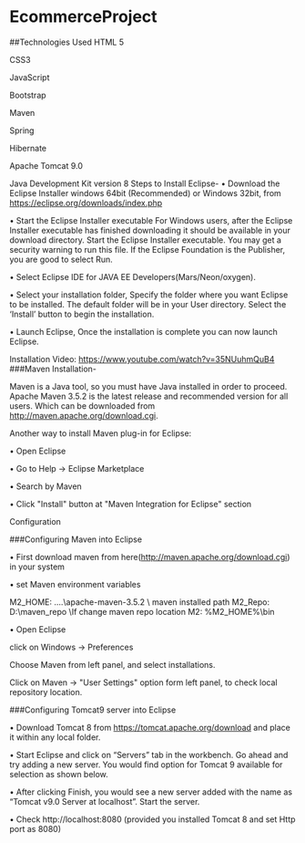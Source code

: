 # EcommerceProject
##Technologies Used HTML 5

CSS3

JavaScript

Bootstrap 

Maven 

Spring 

Hibernate 

Apache Tomcat 9.0

Java Development Kit version 8 Steps to Install Eclipse- •	Download the Eclipse Installer windows 64bit (Recommended) or Windows 32bit, from https://eclipse.org/downloads/index.php

•	Start the Eclipse Installer executable For Windows users, after the Eclipse Installer executable has finished downloading it should be available in your download directory. Start the Eclipse Installer executable. You may get a security warning to run this file. If the Eclipse Foundation is the Publisher, you are good to select Run.

•	Select Eclipse IDE for JAVA EE Developers(Mars/Neon/oxygen).

•	Select your installation folder, Specify the folder where you want Eclipse to be installed. The default folder will be in your User directory. Select the ‘Install’ button to begin the installation.

•	Launch Eclipse, Once the installation is complete you can now launch Eclipse.

Installation Video: https://www.youtube.com/watch?v=35NUuhmQuB4 ###Maven Installation-

Maven is a Java tool, so you must have Java installed in order to proceed. Apache Maven 3.5.2  is the latest release and recommended version for all users. Which can be downloaded from http://maven.apache.org/download.cgi.

Another way to install Maven plug-in for Eclipse:

•	Open Eclipse

•	Go to Help -> Eclipse Marketplace

•	Search by Maven

•	Click "Install" button at "Maven Integration for Eclipse" section

Configuration

###Configuring Maven into Eclipse

•	First download maven from here(http://maven.apache.org/download.cgi) in your system

•	set Maven environment variables

M2_HOME: ....\apache-maven-3.5.2 \ maven installed path M2_Repo: D:\maven_repo \If change maven repo location M2: %M2_HOME%\bin

•	Open Eclipse

click on Windows -> Preferences

Choose Maven from left panel, and select installations.

Click on Maven -> "User Settings" option form left panel, to check local repository location.

###Configuring Tomcat9 server into Eclipse

•	Download Tomcat 8 from https://tomcat.apache.org/download and place it within any local folder.

•	Start Eclipse and click on “Servers” tab in the workbench. Go ahead and try adding a new server. You would find option for Tomcat 9 available for selection as shown below.

•	After clicking Finish, you would see a new server added with the name as “Tomcat v9.0 Server at localhost”. Start the server.

•	Check http://localhost:8080 (provided you installed Tomcat 8 and set Http port as 8080)
